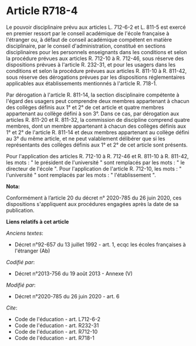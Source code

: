 # Article R718-4

Le pouvoir disciplinaire prévu aux articles L. 712-6-2 et L. 811-5 est exercé en premier ressort par le conseil académique de
l'école française à l'étranger ou, à défaut de conseil académique compétent en matière disciplinaire, par le conseil
d'administration, constitué en sections disciplinaires pour les personnels enseignants dans les conditions et selon la
procédure prévues aux articles R. 712-10 à R. 712-46, sous réserve des dispositions prévues à l'article R. 232-31, et pour
les usagers dans les conditions et selon la procédure prévues aux articles R. 811-10 à R. 811-42, sous réserve des
dérogations prévues par les dispositions réglementaires applicables aux établissements mentionnés à l'article R. 718-1. 

Par dérogation à l'article R. 811-14, la section disciplinaire compétente à l'égard des usagers peut comprendre deux membres
appartenant à chacun des collèges définis aux 1° et 2° de cet article et quatre membres appartenant au collège défini à son
3°. Dans ce cas, par dérogation aux articles R. 811-20 et R. 811-32, la commission de discipline comprend quatre membres,
dont un membre appartenant à chacun des collèges définis aux 1° et 2° de l'article R. 811-14 et deux membres appartenant au
collège défini au 3° du même article, et ne peut valablement délibérer que si les représentants des collèges définis aux 1°
et 2° de cet article sont présents.

Pour l'application des articles R. 712-10 à R. 712-46 et R. 811-10 à R. 811-42, les mots : " le président de l'université "
sont remplacés par les mots : " le directeur de l'école ". Pour l'application de l'article R. 712-10, les mots : "
l'université " sont remplacés par les mots : " l'établissement ".

**Nota:**

Conformément à l’article 20 du décret n° 2020-785 du 26 juin 2020, ces dispositions s'appliquent aux procédures engagées
après la date de sa publication.

**Liens relatifs à cet article**

_Anciens textes_:

  - Décret n°92-657 du 13 juillet 1992 - art. 1, ecqc les écoles françaises à l'étranger (Ab)

_Codifié par_:

  - Décret n°2013-756 du 19 août 2013 -  Annexe (V)

_Modifié par_:

  - Décret n°2020-785 du 26 juin 2020 - art. 6

_Cite_:

  - Code de l'éducation - art. L712-6-2
  - Code de l'éducation - art. R232-31
  - Code de l'éducation - art. R712-10
  - Code de l'éducation - art. R718-1
